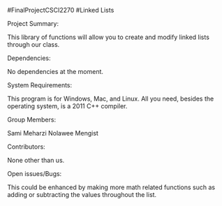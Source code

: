 #FinalProjectCSCI2270
#Linked Lists

Project Summary:

  This library of functions will allow you to create and modify linked lists through
  our class.

Dependencies:

  No dependencies at the moment.

System Requirements:

  This program is for Windows, Mac, and Linux. All you need, besides the operating system,
  is a 2011 C++ compiler.

Group Members:

  Sami Meharzi
  Nolawee Mengist

Contributors:

  None other than us.

Open issues/Bugs:
  
  This could be enhanced by making more math related functions such as adding or
  subtracting the values throughout the list.

